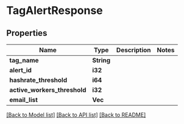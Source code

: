 # TagAlertResponse

## Properties

Name | Type | Description | Notes
------------ | ------------- | ------------- | -------------
**tag_name** | **String** |  | 
**alert_id** | **i32** |  | 
**hashrate_threshold** | **i64** |  | 
**active_workers_threshold** | **i32** |  | 
**email_list** | **Vec<String>** |  | 

[[Back to Model list]](../README.md#documentation-for-models) [[Back to API list]](../README.md#documentation-for-api-endpoints) [[Back to README]](../README.md)


